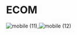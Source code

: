 # ECOM
![mobile (11)](https://github.com/FidanHaliti/ECOM/assets/106803795/96324521-ae96-492c-8789-5346fc6165ac),![mobile (12)](https://github.com/FidanHaliti/ECOM/assets/106803795/1ecf8f1a-6859-45a2-91c8-fffeed57b635)

